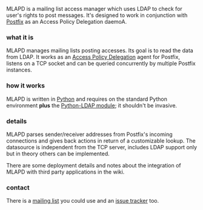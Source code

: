 MLAPD is a mailing list access manager which uses LDAP to check for user's rights to post messages. It's designed to work in conjunction with [Postfix](http://www.postfix.org) as an Access Policy Delegation daemoA.

### what it is ###

MLAPD manages mailing lists posting accesses. Its goal is to read the data from LDAP. It works as an [Access Policy Delegation](http://www.postfix.org/SMTPD_POLICY_README.html) agent for Postfix, listens on a TCP socket and can be queried concurrently by multiple Postfix instances.

### how it works ###

MLAPD is written in [Python](http://www.python.org) and requires on the standard Python environment **plus** the [Python-LDAP module](http://python-ldap.sourceforge.net/); it shouldn't be invasive.

### details ###

MLAPD parses sender/receiver addresses from Postfix's incoming connections and gives back actions in return of a customizable lookup. The datasource is independent from the TCP server, includes LDAP support only but in theory others can be implemented.

There are some deployment details and notes about the integration of MLAPD with third party applications in the wiki.

### contact ###

There is a [mailing list](http://groups.google.com/group/mlapd) you could use and an [issue tracker](https://github.com/gfidente/mlapd/issues) too.